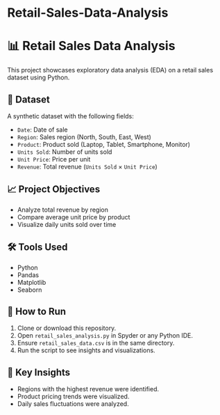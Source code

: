 # Retail-Sales-Data-Analysis
# 📊 Retail Sales Data Analysis

This project showcases exploratory data analysis (EDA) on a retail sales dataset using Python.

## 📁 Dataset

A synthetic dataset with the following fields:

- `Date`: Date of sale  
- `Region`: Sales region (North, South, East, West)  
- `Product`: Product sold (Laptop, Tablet, Smartphone, Monitor)  
- `Units Sold`: Number of units sold  
- `Unit Price`: Price per unit  
- `Revenue`: Total revenue (`Units Sold` × `Unit Price`)

## 📈 Project Objectives

- Analyze total revenue by region  
- Compare average unit price by product  
- Visualize daily units sold over time

## 🛠️ Tools Used

- Python  
- Pandas  
- Matplotlib  
- Seaborn

## 🧪 How to Run

1. Clone or download this repository.  
2. Open `retail_sales_analysis.py` in Spyder or any Python IDE.  
3. Ensure `retail_sales_data.csv` is in the same directory.  
4. Run the script to see insights and visualizations.

## 📌 Key Insights

- Regions with the highest revenue were identified.  
- Product pricing trends were visualized.  
- Daily sales fluctuations were analyzed.

